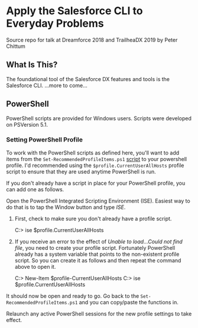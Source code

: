 # Apply the Salesforce CLI to Everyday Problems

Source repo for talk at Dreamforce 2018 and TrailheaDX 2019 by Peter Chittum

## What Is This?
The foundational tool of the Salesforce DX features and tools is the Salesforce CLI. 
...more to come...

## PowerShell

PowerShell scripts are provided for Windows users. Scripts were developed on PSVersion 5.1. 

### Setting PowerShell Profile

To work with the PowerShell scripts as defined here, you'll want to add items from the `Set-RecommendedProfileItems.ps1` [script](https://github.com/pchittum/everyday-sfcli/blob/master/powershell-profile/Set-RecommendedProfileItems.ps1) to your powershell profile. I'd recommended using the `$profile.CurrentUserAllHosts` profile script to ensure that they are used anytime PowerShell is run. 

If you don't already have a script in place for your PowerShell profile, you can add one as follows. 

Open the PowerShell Integrated Scripting Environment (ISE). Easiest way to do that is to tap the Window button and type _ISE_. 

1. First, check to make sure you don't already have a profile script. 

    C:\> ise $profile.CurrentUserAllHosts

1. If you receive an error to the effect of _Unable to load...Could not find file_, you need to create your profile script. Fortunately PowerShell already has a system variable that points to the non-existent profile script. So you can create it as follows and then repeat the command above to open it. 

    C:\> New-Item $profile-CurrentUserAllHosts
    C:\> ise $profile.CurrentUserAllHosts

It should now be open and ready to go. Go back to the `Set-RecommendedProfileItems.ps1` and you can copy/paste the functions in. 

Relaunch any active PowerShell sessions for the new profile settings to take effect. 